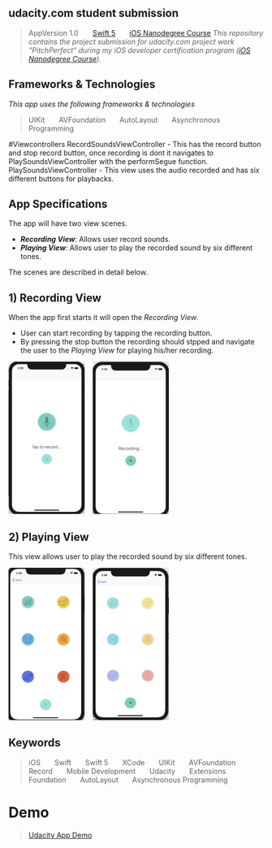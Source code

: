 ## udacity.com student submission
> AppVersion 1.0 &nbsp; &nbsp; &nbsp;
> [Swift 5](https://swift.org) &nbsp; &nbsp; &nbsp;
> [iOS Nanodegree Course](https://www.udacity.com/course/ios-developer-nanodegree--nd003)
_This repository contains the project submission for udacity.com project work "PitchPerfect" during my iOS developer certification program ([iOS Nanodegree Course](https://www.udacity.com/course/ios-developer-nanodegree--nd003))._

## Frameworks & Technologies
_This app uses the following frameworks & technologies_
> UIKit &nbsp; &nbsp; &nbsp;
> AVFoundation &nbsp; &nbsp; &nbsp;
> AutoLayout &nbsp; &nbsp; &nbsp;
> Asynchronous Programming

#Viewcontrollers
RecordSoundsViewController - This has the record button and stop record button, once recording is dont it navigates to PlaySoundsViewController with the performSegue function.
PlaySoundsViewController - This view uses the audio recorded and has six different buttons for playbacks.

## App Specifications
The app will have two view scenes.
  - **_Recording View_**: Allows user record sounds.
  - **_Playing View_**: Allows user to play the recorded sound by six different tones.

The scenes are described in detail below.


## 1) Recording View

When the app first starts it will open the _Recording View_.
  - User can start recording by tapping the recording button.
  - By pressing the stop button the recording should stpped and navigate the user to the _Playing View_ for playing his/her recording.

<div>
<img src='Screenshots/record-1.png' width = 150 height = 300>&nbsp; &nbsp;
<img src='Screenshots/record-2.png' width = 150 height = 300>&nbsp; &nbsp;
</div>



## 2) Playing View

This view allows user to play the recorded sound by six different tones.

<div>
<img src='Screenshots/play-1.png' width = 150 height = 300>&nbsp; &nbsp;
<img src='Screenshots/play-2.png' width = 150 height = 300>&nbsp; &nbsp;
</div>





  ## Keywords
> iOS &nbsp; &nbsp; &nbsp;
> Swift &nbsp; &nbsp; &nbsp;
> Swift 5 &nbsp; &nbsp; &nbsp;
> XCode &nbsp; &nbsp; &nbsp;
> UIKit &nbsp; &nbsp; &nbsp;
> AVFoundation &nbsp; &nbsp; &nbsp;
> Record &nbsp; &nbsp; &nbsp;
> Mobile Development &nbsp; &nbsp; &nbsp;
> Udacity &nbsp; &nbsp; &nbsp;
> Extensions &nbsp; &nbsp; &nbsp;
> Foundation &nbsp; &nbsp; &nbsp;
> AutoLayout &nbsp; &nbsp; &nbsp;
> Asynchronous Programming
  # Demo
  > [Udacity App Demo](https://youtu.be/z-B0BfsEPpI)
  
